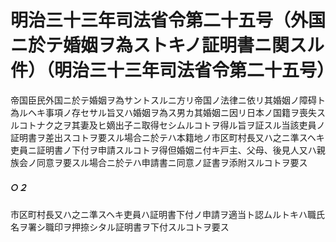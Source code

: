 # 明治三十三年司法省令第二十五号（外国ニ於テ婚姻ヲ為ストキノ証明書ニ関スル件）（明治三十三年司法省令第二十五号）
帝国臣民外国ニ於テ婚姻ヲ為サントスルニ方リ帝国ノ法律ニ依リ其婚姻ノ障碍ト為ルヘキ事項ノ存セサル旨又ハ婚姻ヲ為ス男カ其婚姻ニ因リ日本ノ国籍ヲ喪失スルコトナク之ヲ其妻及ヒ嫡出子ニ取得セシムルコトヲ得ル旨ヲ証スル当該吏員ノ証明書ヲ差出スコトヲ要スル場合ニ於テハ本籍地ノ市区町村長又ハ之ニ準スヘキ吏員ニ証明書ノ下付ヲ申請スルコトヲ得但婚姻ニ付キ戸主、父母、後見人又ハ親族会ノ同意ヲ要スル場合ニ於テハ申請書ニ同意ノ証書ヲ添附スルコトヲ要ス
##### ○２
市区町村長又ハ之ニ準スヘキ吏員ハ証明書下付ノ申請ヲ適当ト認ムルトキハ職氏名ヲ署シ職印ヲ押捺シタル証明書ヲ下付スルコトヲ要ス
